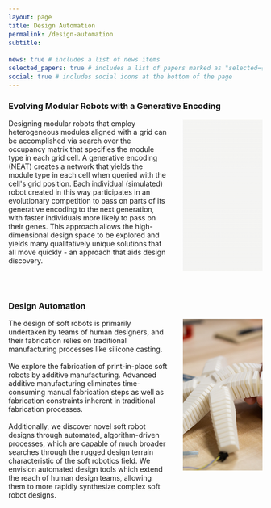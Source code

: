 ```yaml
---
layout: page
title: Design Automation
permalink: /design-automation
subtitle: 

news: true # includes a list of news items
selected_papers: true # includes a list of papers marked as "selected={true}"
social: true # includes social icons at the bottom of the page
---
```


### Evolving Modular Robots with a Generative Encoding

<div style="display: flex;">
    <div style="flex: 2;padding-right: 30px;">
        Designing modular robots that employ heterogeneous modules aligned with a grid can be accomplished via search over the occupancy matrix that specifies the module type in each grid cell. A generative encoding (NEAT) creates a network that yields the module type in each cell when queried with the cell's grid position. Each individual (simulated) robot created in this way participates in an evolutionary competition to pass on parts of its generative encoding to the next generation, with faster individuals more likely to pass on their genes. This approach allows the high-dimensional design space to be explored and yields many qualitatively unique solutions that all move quickly - an approach that aids design discovery.
    </div>
    <div style="flex: 1; margin-left: auto;">
        <img src="/assets/img/design-automation/da1.gif" alt="Image Description" style="width: 300px; height: 300px; object-fit: cover;">
    </div>
</div>
<br/><br/>

### Design Automation

<div style="display: flex;">
    <div style="flex: 2;padding-right: 30px;">
        The design of soft robots is primarily undertaken by teams of human designers, and their fabrication relies on traditional manufacturing processes like silicone casting.
        <br/><br/>
        We explore the fabrication of print-in-place soft robots by additive manufacturing. Advanced additive manufacturing eliminates time-consuming manual fabrication steps as well as fabrication constraints inherent in traditional fabrication processes.
        <br/><br/>
        Additionally, we discover novel soft robot designs through automated, algorithm-driven processes, which are capable of much broader searches through the rugged design terrain characteristic of the soft robotics field. We envision automated design tools which extend the reach of human design teams, allowing them to more rapidly synthesize complex soft robot designs.
    </div>
    <div style="flex: 1; margin-left: auto;">
        <img src="/assets/img/design-automation/da2.png" alt="Image Description" style="width: 300px; height: 300px; object-fit: cover;">
    </div>
</div>
<br/><br/>

